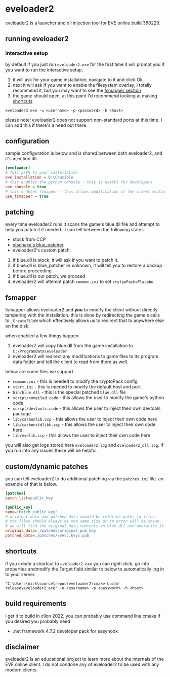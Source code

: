 # eveloader2
eveloader2 is a launcher and dll injection tool for EVE online build 360229.


## running eveloader2
### interactive setup
by default if you just run `eveloader2.exe` for the first time it will prompt you if you want to run the interactive setup.
1. it will ask for your game installation, navigate to it and click Ok.
2. next it will ask if you want to enable the filesystem overlay, I totally recommend it, but you may want to see the [fsmapper section](#fsmapper)
3. the game should open, at this point I'd recommend looking at making [shortcuts](#shortcuts)
```shell
eveloader2.exe -u <username> -p <password> -h <host>
```
please note: eveloader2 does not support non-standard ports at this time.  I can add this if there's a need out there. 
## configuration
sample configuration is below and is shared between both eveloader2, and it's injection dll.
```ini
[eveloader]
# full path to your installation
eve_installation = D:\Crucible
# this enables the python console - this is useful for developers
use_console = true
# this enables fsmapper - this allows modification of the client without tampering with your client
use_fsmapper = true
```
## patching
every time eveloader2 runs it scans the game's blue.dll file and attempt to help you patch it if needed.  it can tell between the following states.

- stock from CCP
- [stschake's blue_patcher](https://github.com/stschake/blue_patcher)
- eveloader2's custom patch.

1. if blue.dll is stock, it will ask if you want to patch it.
2. if blue.dll is blue_patcher or unknown, it will tell you to restore a backup before proceeding
3. if blue.dll is our patch, we proceed
4. eveloader2 will attempt patch `common.ini` to set `crytpoPack=Placebo` 

## fsmapper
fsmapper allows eveloader2 and **you** to modify the client without directly tampering with the installation.  this is done by redirecting the game's calls to `_CreateFileW` which effectively allows us to redirect that to anywhere else on the disk.

when enabled a few things happen

1. eveloader2 will copy blue.dll from the game installation to `C:\ProgramData\eveloader`
2. eveloader2 will redirect any modifications to game files to its program data folder and tell the client to read from there as well.

below are some files we support.
- `common.ini` - this is needed to modify the cryptoPack config
- `start.ini` - this is needed to modify the default host and port
- `bin/blue.dll` - this is the special patched `blue.dll` file
- `script/compiled.code` - this allows the user to modify the game's python code
- `script/devtools.code` - this allows the user to inject their own devtools package
- `lib/carbonlib.ccp` - this allows the user to inject their own code here
- `lib/carbonstdlibb.ccp` - this allows the user to inject their own code here
- `lib/evelib.ccp` - this allows the user to inject their own code here

you will also get logs stored here `eveloader2.log` and `eveloader2_dll.log`.  If you run into any issues these will be helpful.
## custom/dynamic patches
you can tell eveloader2 to do additional patching via the `patches.ini` file.  an example of that is below.

```ini
[patches]
patch_list=public_key

[public_key]
name="Patch public key"
# original_data and patched_data should be relative paths to files.  
# the files should always be the same size or an error will be shown.
# we will find the original_data contents in blue.dll and overwrite it with patched_data contents
original_data=./patches/original_pub_key
patched_data=./patches/evecc.keys.pub
```
## shortcuts
if you create a shortcut to `eveloader2.exe` you can right-click, go into properties andmodify the Target field similar to below to automatically log in to your server.
```shell
"C:\Users\nick\source\repos\eveloader2\cmake-build-release\eveloader2.exe" -u <username> -p <password> -h <host>
```
## build requirements
i get it to build in clion 2022, you can probably use command line cmake if you desired
you probably need
- .net framework 4.7.2 developer pack for easyhook

## disclaimer
eveloader2 is an educational project to learn more about the internals of the EVE online client.  I do not condone any of eveloader2 to be used with any modern clients.
